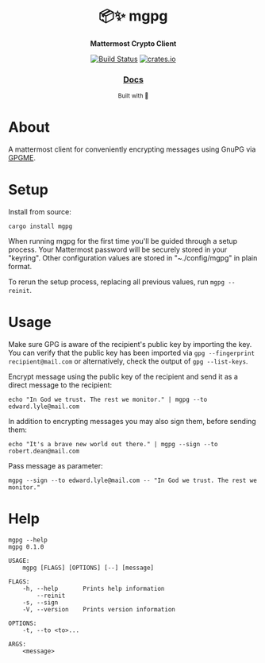 <div align="center">

  <h1>📦✨  mgpg</h1>

  <p>
    <strong>Mattermost Crypto Client</strong>
  </p>

  <p>
    <a href="https://github.com/marcelbuesing/mgpg/actions?query=workflow%3ACI"><img alt="Build Status" src="https://github.com/marcelbuesing/mgpg/workflows/CI/badge.svg"/></a>
    <a href="https://crates.io/crates/mgpg"><img alt="crates.io" src="https://meritbadge.herokuapp.com/mgpg"/></a>
  </p>

  <h3>
    <a href="https://docs.rs/mgpg">Docs</a>
  </h3>

  <sub>Built with 🦀</sub>
</div>

# About

A mattermost client for conveniently encrypting messages using GnuPG via [GPGME](https://gnupg.org/software/gpgme/index.html).

# Setup

Install from source:
```
cargo install mgpg
```

When running mgpg for the first time you'll be guided through a setup process.
Your Mattermost password will be securely stored in your "keyring".
Other configuration values are stored in "~./config/mgpg" in plain format.

To rerun the setup process, replacing all previous values, run `mgpg --reinit`.

# Usage
Make sure GPG is aware of the recipient's public key by importing the key.
You can verify that the public key has been imported via `gpg --fingerprint recipient@mail.com` or alternatively, check the output of `gpg --list-keys`.

Encrypt message using the public key of the recipient and send it as a direct message to the recipient:
```
echo "In God we trust. The rest we monitor." | mgpg --to edward.lyle@mail.com
```

In addition to encrypting messages you may also sign them, before sending them:
```
echo "It's a brave new world out there." | mgpg --sign --to robert.dean@mail.com
```

Pass message as parameter:
```
mgpg --sign --to edward.lyle@mail.com -- "In God we trust. The rest we monitor."
```

# Help

```
mgpg --help
mgpg 0.1.0

USAGE:
    mgpg [FLAGS] [OPTIONS] [--] [message]

FLAGS:
    -h, --help       Prints help information
        --reinit
    -s, --sign
    -V, --version    Prints version information

OPTIONS:
    -t, --to <to>...

ARGS:
    <message>
```